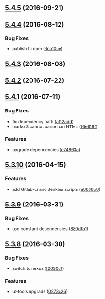 <a name="5.4.5"></a>
## [5.4.5](https://github.com/softwaregroup-bg/ut-template/compare/v5.4.4...v5.4.5) (2016-09-21)



<a name="5.4.4"></a>
## [5.4.4](https://github.com/softwaregroup-bg/ut-template/compare/v5.4.3...v5.4.4) (2016-08-12)


### Bug Fixes

* publish to npm ([6ca10ce](https://github.com/softwaregroup-bg/ut-template/commit/6ca10ce))



<a name="5.4.3"></a>
## [5.4.3](https://git.softwaregroup-bg.com/ut5/ut-template/compare/v5.4.2...v5.4.3) (2016-08-08)



<a name="5.4.2"></a>
## [5.4.2](https://git.softwaregroup-bg.com/ut5/ut-template/compare/v5.4.1...v5.4.2) (2016-07-22)



<a name="5.4.1"></a>
## [5.4.1](https://git.softwaregroup-bg.com/ut5/ut-template/compare/v5.3.10...v5.4.1) (2016-07-11)


### Bug Fixes

* fix dependency path ([af12add](https://git.softwaregroup-bg.com/ut5/ut-template/commit/af12add))
* marko 3 cannot parse non HTML ([f6e618f](https://git.softwaregroup-bg.com/ut5/ut-template/commit/f6e618f))


### Features

* upgrade dependencies ([c74863a](https://git.softwaregroup-bg.com/ut5/ut-template/commit/c74863a))



<a name="5.3.10"></a>
## [5.3.10](https://git.softwaregroup-bg.com/ut5/ut-template/compare/v5.3.9...v5.3.10) (2016-04-15)


### Features

* add Gitlab-ci and Jenkins scripts ([a8808b8](https://git.softwaregroup-bg.com/ut5/ut-template/commit/a8808b8))



<a name="5.3.9"></a>
## [5.3.9](https://git.softwaregroup-bg.com/ut5/ut-template/compare/v5.3.8...v5.3.9) (2016-03-31)


### Bug Fixes

* use constant dependencies ([880dfb1](https://git.softwaregroup-bg.com/ut5/ut-template/commit/880dfb1))



<a name="5.3.8"></a>
## [5.3.8](https://git.softwaregroup-bg.com/ut5/ut-template/compare/v5.3.6...v5.3.8) (2016-03-30)


### Bug Fixes

* switch to nexus ([f2690df](https://git.softwaregroup-bg.com/ut5/ut-template/commit/f2690df))

### Features

* ut-tools upgrade ([0273c26](https://git.softwaregroup-bg.com/ut5/ut-template/commit/0273c26))



